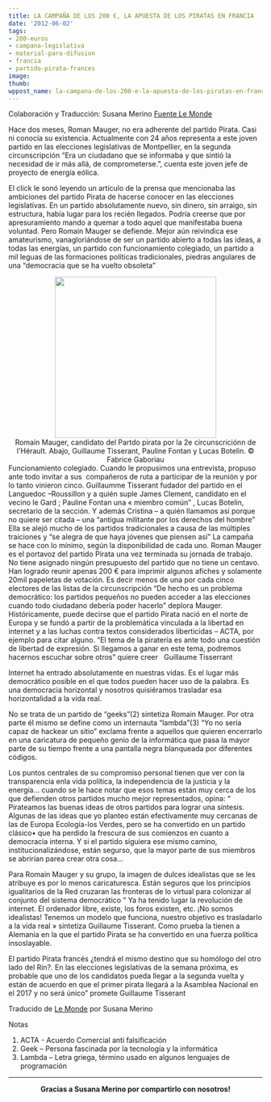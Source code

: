 ```yaml
---
title: LA CAMPAÑA DE LOS 200 €, LA APUESTA DE LOS PIRATAS EN FRANCIA
date: '2012-06-02'
tags:
- 200-euros
- campana-legislativa
- material-para-difusion
- francia
- partido-pirata-frances
image: 
thumb: 
wppost_name: la-campana-de-los-200-e-la-apuesta-de-los-piratas-en-francia
---
```


Colaboración y Traducción:
Susana Merino
<a href="http://montpellier.blog.lemonde.fr/2012/06/01/la-campagne-a-200-euros-le-pari-des-pirates/" target="_blank">Fuente Le Monde</a>

Hace dos meses, Roman Mauger, no era adherente del partido Pirata. Casi ni conocía su existencia. Actualmente con 24 años representa a este joven partido en las elecciones legislativas de Montpellier, en la segunda circunscripción “Era un ciudadano que se informaba y que sintió la necesidad de ir más allá, de comprometerse.”, cuenta este joven jefe de proyecto de energía eólica.

El click le sonó leyendo un artículo de la prensa que mencionaba las ambiciones del partido Pirata de hacerse conocer en las elecciones legislativas. En un partido absolutamente nuevo, sin dinero, sin arraigo, sin estructura, había lugar para los recién llegados. Podría creerse que por apresuramiento mando a quemar a todo aquel que manifestaba buena voluntad. Pero Romain Mauger se defiende. Mejor aún reivindica ese
amateurismo, vanagloriándose de ser un partido abierto a todas las ideas, a todas las energías, un partido con funcionamiento colegiado, un partido a mil leguas de las formaciones políticas tradicionales, piedras angulares de una “democracia que se ha vuelto obsoleta”
<div class="separator" style="clear: both; text-align: center;"><a style="margin-left: 1em; margin-right: 1em;" href="http://4.bp.blogspot.com/-gMxerqHkv8s/T8k4YSNgyoI/AAAAAAAAEoE/uUxHTOlNzxM/s1600/FG_UAEF_Montpellier_Partipirate_02-1024x1022.jpg"><img src="http://4.bp.blogspot.com/-gMxerqHkv8s/T8k4YSNgyoI/AAAAAAAAEoE/uUxHTOlNzxM/s320/FG_UAEF_Montpellier_Partipirate_02-1024x1022.jpg" alt="" width="320" height="319" border="0" /></a></div>
<div class="separator" style="clear: both; text-align: center;">Romain Mauger, candidato del Partdo pirata por la 2e circunscriciónn de l'Hérault. Abajo, Guillaume Tisserant, Pauline Fontan y Lucas Botelin. © Fabrice Gaboriau</div>
Funcionamiento colegiado. Cuando le propusimos una entrevista, propuso ante todo invitar a sus  compañeros de ruta a participar de la reunión y por lo tanto vinieron cinco. Guillaumme Tisserant
fudador del partido en el Languedoc –Roussillon y a quién suple James Clement, candidato en el vecino le Gard ; Pauline Fontan una « miembro común” , Lucas Botelin, secretario de la sección. Y además Cristina – a quién llamamos así porque no quiere ser citada – una “antigua militante por los derechos del hombre” Ella se alejó mucho de los partidos tradicionales a causa de las múltiples traiciones y “se alegra de que haya jóvenes que piensen así”
La campaña se hace con lo mínimo, según la disponibilidad de cada uno. Roman Mauger es el portavoz del partido Pirata una vez terminada su jornada de trabajo. No tiene asignado ningún presupuesto del partido que no tiene un centavo. Han logrado reunir apenas 200 € para imprimir algunos afiches y solamente 20mil papeletas de votación. Es decir menos de una por cada cinco electores de las listas de la circunscripción “De hecho es un problema democrático: los partidos pequeños no pueden acceder a las elecciones cuando todo ciudadano debería poder hacerlo” deplora Mauger.
Históricamente, puede decirse que el partido Pirata nació en el norte de Europa y se fundó a partir de la
problemática vinculada a la libertad en internet y a las luchas contra textos considerados liberticidas – ACTA, por ejemplo para citar alguno.
“El tema de la piratería es ante todo una cuestión de libertad de expresión. Si llegamos a ganar en este tema, podremos hacernos escuchar sobre otros” quiere creer   Guillaume Tisserrant

Internet ha entrado absolutamente en nuestras vidas. Es el lugar más democrático posible en el que todos pueden hacer uso de la palabra. Es una democracia horizontal y nosotros quisiéramos trasladar esa horizontalidad a la vida real.

No se trata de un partido de “geeks”(2) sintetiza Romain Mauger. Por otra parte él mismo se define como un internauta “lambda”(3) “Yo no sería capaz de hackear un sitio” exclama frente a aquellos que quieren encerrarlo en una caricatura de pequeño genio de la informática que pasa la mayor parte de su tiempo frente a una pantalla negra blanqueada por diferentes códigos.

Los puntos centrales de su compromiso personal tienen que ver con la transparencia enla vida política, la
independencia de la justicia y la energía… cuando se le hace notar que esos temas están muy cerca de los que defienden otros partidos mucho mejor representados, opina: “ Pirateamos las buenas ideas de otros partidos para lograr una síntesis. Algunas de las ideas que yo planteo están efectivamente muy cercanas de las de Europa Ecología-los Verdes, pero se ha convertido en un partido clásico• que ha perdido la frescura de sus comienzos en cuanto a democracia interna. Y si el partido siguiera ese mismo camino, institucionalizándose, están segurso, que la mayor parte de sus miembros se abrirían parea crear otra cosa…

Para Romain Mauger y su grupo, la imagen de dulces idealistas que se les atribuye es por lo menos caricaturesca.
Están seguros que los principios igualitarios de la Red cruzaran las fronteras de lo virtual para colonizar al
conjunto del sistema democrático “ Ya ha tenido lugar la revolución de internet. El ordenador libre, existe, los foros existen, etc. ¡No somos idealistas! Tenemos un modelo que funciona, nuestro objetivo es trasladarlo a la vida real » sintetiza Guillaume Tisserant. Como prueba la tienen a Alemania en la que el partido Pirata se ha convertido en una fuerza política insoslayable.

El partido Pirata francés ¿tendrá el mismo destino que su homólogo del otro lado del Rin?. En las elecciones legislativas de la semana próxima, es probable que uno de los candidatos pueda llegar a la segunda vuelta y están de acuerdo en que el primer pirata llegará a la Asamblea Nacional en el 2017 y no
será único” promete Guillaume Tisserant

Traducido de <a href="http://montpellier.blog.lemonde.fr/2012/06/01/la-campagne-a-200-euros-le-pari-des-pirates/" target="_blank">Le Monde</a>
por Susana Merino

Notas
1) ACTA - Acuerdo Comercial anti falsificación
2) Geek – Persona fascinada por la tecnología y la informática
3) Lambda – Letra griega, término usado en algunos lenguajes de programación

<hr />

<div style="text-align: center;"></div>
<div style="text-align: center;"><strong>Gracias a Susana Merino por compartirlo con nosotros!</strong></div>
